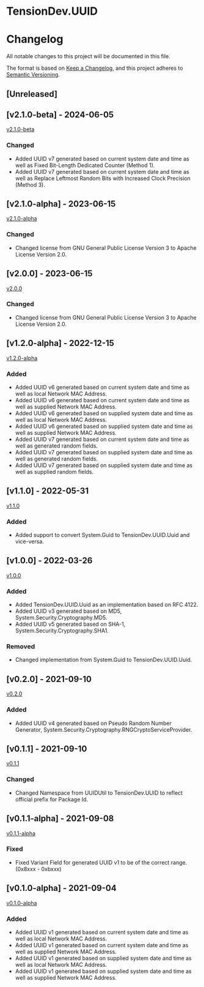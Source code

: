 # TensionDev.UUID

# Changelog
All notable changes to this project will be documented in this file.

The format is based on [Keep a Changelog](https://keepachangelog.com/en/1.0.0/),
and this project adheres to [Semantic Versioning](https://semver.org/spec/v2.0.0.html).

## [Unreleased]


## [v2.1.0-beta] - 2024-06-05
[v2.1.0-beta](https://github.com/TensionDev/UUIDUtil/releases/tag/v2.1.0-beta)

### Changed
- Added UUID v7 generated based on current system date and time as well as Fixed Bit-Length Dedicated Counter (Method 1).
- Added UUID v7 generated based on current system date and time as well as Replace Leftmost Random Bits with Increased Clock Precision (Method 3).


## [v2.1.0-alpha] - 2023-06-15
[v2.1.0-alpha](https://github.com/TensionDev/UUIDUtil/releases/tag/v2.1.0-alpha)

### Changed
- Changed license from GNU General Public License Version 3 to Apache License Version 2.0.


## [v2.0.0] - 2023-06-15
[v2.0.0](https://github.com/TensionDev/UUIDUtil/releases/tag/v2.0.0)

### Changed
- Changed license from GNU General Public License Version 3 to Apache License Version 2.0.


## [v1.2.0-alpha] - 2022-12-15
[v1.2.0-alpha](https://github.com/TensionDev/UUIDUtil/releases/tag/v1.2.0-alpha)

### Added
- Added UUID v6 generated based on current system date and time as well as local Network MAC Address.
- Added UUID v6 generated based on current system date and time as well as supplied Network MAC Address.
- Added UUID v6 generated based on supplied system date and time as well as local Network MAC Address.
- Added UUID v6 generated based on supplied system date and time as well as supplied Network MAC Address.
- Added UUID v7 generated based on current system date and time as well as generated random fields.
- Added UUID v7 generated based on supplied system date and time as well as generated random fields.
- Added UUID v7 generated based on supplied system date and time as well as supplied random fields.


## [v1.1.0] - 2022-05-31
[v1.1.0](https://github.com/TensionDev/UUIDUtil/releases/tag/v1.1.0)

### Added
- Added support to convert System.Guid to TensionDev.UUID.Uuid and vice-versa.


## [v1.0.0] - 2022-03-26
[v1.0.0](https://github.com/TensionDev/UUIDUtil/releases/tag/v1.0.0)

### Added
- Added TensionDev.UUID.Uuid as an implementation based on RFC 4122.
- Added UUID v3 generated based on MD5, System.Security.Cryptography.MD5.
- Added UUID v5 generated based on SHA-1, System.Security.Cryptography.SHA1.

### Removed
- Changed implementation from System.Guid to TensionDev.UUID.Uuid.


## [v0.2.0] - 2021-09-10
[v0.2.0](https://github.com/TensionDev/UUIDUtil/releases/tag/v0.2.0)

### Added
- Added UUID v4 generated based on Pseudo Random Number Generator, System.Security.Cryptography.RNGCryptoServiceProvider.


## [v0.1.1] - 2021-09-10
[v0.1.1](https://github.com/TensionDev/UUIDUtil/releases/tag/v0.1.1)

### Changed
- Changed Namespace from UUIDUtil to TensionDev.UUID to reflect official prefix for Package Id.


## [v0.1.1-alpha] - 2021-09-08
[v0.1.1-alpha](https://github.com/TensionDev/UUIDUtil/releases/tag/v0.1.1-alpha)

### Fixed
- Fixed Variant Field for generated UUID v1 to be of the correct range. (0x8xxx - 0xbxxx)


## [v0.1.0-alpha] - 2021-09-04
[v0.1.0-alpha](https://github.com/TensionDev/UUIDUtil/releases/tag/v0.1.0-alpha)

### Added
- Added UUID v1 generated based on current system date and time as well as local Network MAC Address.
- Added UUID v1 generated based on current system date and time as well as supplied Network MAC Address.
- Added UUID v1 generated based on supplied system date and time as well as local Network MAC Address.
- Added UUID v1 generated based on supplied system date and time as well as supplied Network MAC Address.
